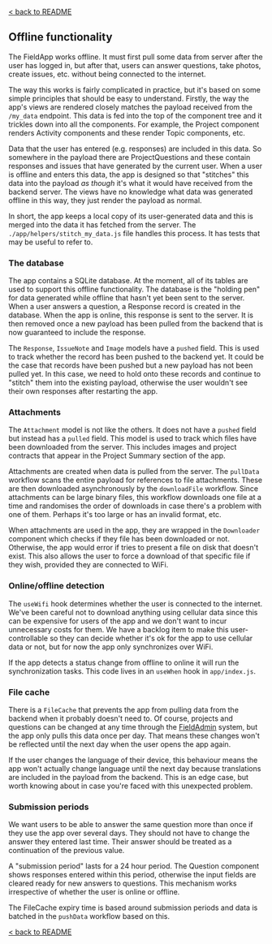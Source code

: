 [< back to README](https://github.com/truefootprint/field-app#readme)

## Offline functionality

The FieldApp works offline. It must first pull some data from server after the
user has logged in, but after that, users can answer questions, take photos,
create issues, etc. without being connected to the internet.

The way this works is fairly complicated in practice, but it's based on some
simple principles that should be easy to understand. Firstly, the way the app's
views are rendered closely matches the payload received from the `/my_data`
endpoint. This data is fed into the top of the component tree and it trickles
down into all the components. For example, the Project component renders
Activity components and these render Topic components, etc.

Data that the user has entered (e.g. responses) are included in this data. So
somewhere in the payload there are ProjectQuestions and these contain responses
and issues that have generated by the current user. When a user is offline and
enters this data, the app is designed so that "stitches" this data into the
payload _as though_ it's what it would have received from the backend server.
The views have no knowledge what data was generated offline in this way, they
just render the payload as normal.

In short, the app keeps a local copy of its user-generated data and this is
merged into the data it has fetched from the server. The
`./app/helpers/stitch_my_data.js` file handles this process. It has tests that
may be useful to refer to.

### The database

The app contains a SQLite database. At the moment, all of its tables are used
to support this offline functionality. The database is the "holding pen" for
data generated while offline that hasn't yet been sent to the server. When a
user answers a question, a Response record is created in the database. When the
app is online, this response is sent to the server. It is then removed once a
new payload has been pulled from the backend that is now guaranteed to include
the response.

The `Response`, `IssueNote` and `Image` models have a `pushed` field. This is
used to track whether the record has been pushed to the backend yet. It could
be the case that records have been pushed but a new payload has not been pulled
yet. In this case, we need to hold onto these records and continue to "stitch"
them into the existing payload, otherwise the user wouldn't see their own
responses after restarting the app.

### Attachments

The `Attachment` model is not like the others. It does not have a `pushed` field
but instead has a `pulled` field. This model is used to track which files have
been downloaded from the server. This includes images and project contracts that
appear in the Project Summary section of the app.

Attachments are created when data is pulled from the server. The `pullData`
workflow scans the entire payload for references to file attachments. These are
then downloaded asynchronously by the `downloadFile` workflow. Since attachments
can be large binary files, this workflow downloads one file at a time and
randomises the order of downloads in case there's a problem with one of them.
Perhaps it's too large or has an invalid format, etc.

When attachments are used in the app, they are wrapped in the `Downloader`
component which checks if they file has been downloaded or not. Otherwise, the
app would error if tries to present a file on disk that doesn't exist. This also
allows the user to force a download of that specific file if they wish, provided
they are connected to WiFi.

### Online/offline detection

The `useWifi` hook determines whether the user is connected to the internet.
We've been careful not to download anything using cellular data since this can
be expensive for users of the app and we don't want to incur unnecessary costs
for them. We have a backlog item to make this user-controllable so they can
decide whether it's ok for the app to use cellular data or not, but for now the
app only synchronizes over WiFi.

If the app detects a status change from offline to online it will run the
synchronization tasks. This code lives in an `useWhen` hook in `app/index.js`.

### File cache

There is a `FileCache` that prevents the app from pulling data from the backend
when it probably doesn't need to. Of course, projects and questions can be
changed at any time through the
[FieldAdmin](https://github.com/truefootprint/field-admin) system, but the app
only pulls this data once per day. That means these changes won't be reflected
until the next day when the user opens the app again.

If the user changes the language of their device, this behaviour means the app
won't actually change language until the next day because translations are
included in the payload from the backend. This is an edge case, but worth
knowing about in case you're faced with this unexpected problem.

### Submission periods

We want users to be able to answer the same question more than once if they use
the app over several days. They should not have to change the answer they
entered last time. Their answer should be treated as a continuation of the
previous value.

A "submission period" lasts for a 24 hour period. The Question component shows
responses entered within this period, otherwise the input fields are cleared
ready for new answers to questions. This mechanism works irrespective of whether
the user is online or offline.

The FileCache expiry time is based around submission periods and data is batched
in the `pushData` workflow based on this.

[< back to README](https://github.com/truefootprint/field-app#readme)
